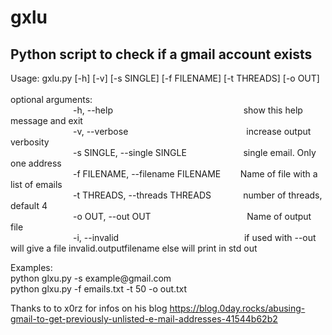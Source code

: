 # gxlu

<h2>Python script to check if a gmail account exists</h2>


<div><span>Usage: gxlu.py [-h] [-v] [-s SINGLE] [-f FILENAME] [-t THREADS] [-o OUT]</span></br></br>
<span>optional arguments:<span></br>
<span style="padding-left: 100px;">-h, --help &nbsp;&nbsp;&nbsp;&nbsp;&nbsp;&nbsp;&nbsp;&nbsp;&nbsp;&nbsp;&nbsp;&nbsp;&nbsp;&nbsp;&nbsp;&nbsp;&nbsp;&nbsp;&nbsp;&nbsp;&nbsp;&nbsp;&nbsp;&nbsp;&nbsp;&nbsp;&nbsp;&nbsp;&nbsp;&nbsp;&nbsp;&nbsp;&nbsp;&nbsp;&nbsp;&nbsp;&nbsp;&nbsp;&nbsp;&nbsp;&nbsp;&nbsp;&nbsp;&nbsp;&nbsp;&nbsp;&nbsp;&nbsp;&nbsp;&nbsp;&nbsp; show this help message and exit</span></br>
<span style="padding-left: 100px;">-v, --verbose &nbsp;&nbsp;&nbsp;&nbsp;&nbsp;&nbsp;&nbsp;&nbsp;&nbsp;&nbsp;&nbsp;&nbsp;&nbsp;&nbsp;&nbsp;&nbsp;&nbsp;&nbsp;&nbsp;&nbsp;&nbsp;&nbsp;&nbsp;&nbsp;&nbsp;&nbsp;&nbsp;&nbsp;&nbsp;&nbsp;&nbsp;&nbsp;&nbsp;&nbsp;&nbsp;&nbsp;&nbsp;&nbsp;&nbsp;&nbsp;&nbsp;&nbsp;&nbsp;&nbsp;&nbsp;&nbsp; increase output verbosity</span></br>
<span style="padding-left: 100px;">-s SINGLE, --single SINGLE &nbsp;&nbsp;&nbsp;&nbsp;&nbsp;&nbsp;&nbsp;&nbsp;&nbsp;&nbsp;&nbsp;&nbsp;&nbsp;&nbsp;&nbsp;&nbsp;&nbsp;&nbsp;&nbsp;&nbsp;&nbsp; single email. Only one address</span></br>
<span style="padding-left: 100px;">-f FILENAME, --filename FILENAME &nbsp;&nbsp;&nbsp;&nbsp;&nbsp;&nbsp; Name of file with a list of emails</span></br>
<span style="padding-left: 100px;">-t THREADS, --threads THREADS &nbsp;&nbsp;&nbsp;&nbsp;&nbsp;&nbsp;&nbsp;&nbsp;&nbsp;&nbsp;&nbsp; number of threads, default 4</span></br>
<span style="padding-left: 100px;">-o OUT, --out OUT &nbsp;&nbsp;&nbsp;&nbsp;&nbsp;&nbsp;&nbsp;&nbsp;&nbsp;&nbsp;&nbsp;&nbsp;&nbsp;&nbsp;&nbsp;&nbsp;&nbsp;&nbsp;&nbsp;&nbsp;&nbsp;&nbsp;&nbsp;&nbsp;&nbsp;&nbsp;&nbsp;&nbsp;&nbsp;&nbsp;&nbsp;&nbsp;&nbsp;&nbsp;&nbsp;&nbsp;&nbsp; Name of output file</span></br>
<span style="padding-left: 100px;">-i, --invalid &nbsp;&nbsp;&nbsp;&nbsp;&nbsp;&nbsp;&nbsp;&nbsp;&nbsp;&nbsp;&nbsp;&nbsp;&nbsp;&nbsp;&nbsp;&nbsp;&nbsp;&nbsp;&nbsp;&nbsp;&nbsp;&nbsp;&nbsp;&nbsp;&nbsp;&nbsp;&nbsp;&nbsp;&nbsp;&nbsp;&nbsp;&nbsp;&nbsp;&nbsp;&nbsp;&nbsp;&nbsp;&nbsp;&nbsp;&nbsp;&nbsp;&nbsp;&nbsp;&nbsp;&nbsp;&nbsp;&nbsp;&nbsp;&nbsp; if used with --out will give a file invalid.outputfilename else will print in std out</span></br>
<p>
Examples:</br>
python glxu.py -s example@gmail.com</br>
python glxu.py -f emails.txt -t 50 -o out.txt</br>
</p>
<p>Thanks to to x0rz for infos on his blog <a href="https://blog.0day.rocks/abusing-gmail-to-get-previously-unlisted-e-mail-addresses-41544b62b2" >https://blog.0day.rocks/abusing-gmail-to-get-previously-unlisted-e-mail-addresses-41544b62b2</a>
</p>
